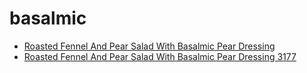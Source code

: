 # basalmic

 * [Roasted Fennel And Pear Salad With Basalmic Pear Dressing](../../index/r/roasted-fennel-and-pear-salad-with-basalmic-pear-dressing-3177.json)
 * [Roasted Fennel And Pear Salad With Basalmic Pear Dressing 3177](../../index/r/roasted-fennel-and-pear-salad-with-basalmic-pear-dressing-3177.json)
